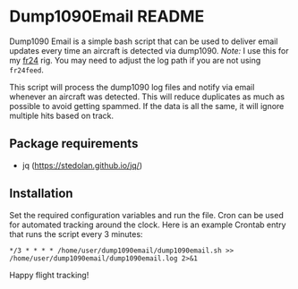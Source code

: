 Dump1090Email README
===

Dump1090 Email is a simple bash script that can be used to deliver email updates every time an aircraft is detected via dump1090. *Note:* I use this for my [fr24](https://www.flightradar24.com) rig. You may need to adjust the log path if you are not using `fr24feed`.

This script will process the dump1090 log files and notify via email whenever an aircraft was detected. This will reduce duplicates as much as possible to avoid getting spammed. If the data is all the same, it will ignore multiple hits based on track.

Package requirements
---
* jq (https://stedolan.github.io/jq/)

Installation
---
Set the required configuration variables and run the file. Cron can be used for automated tracking around the clock. Here is an example Crontab entry that runs the script every 3 minutes:

```
*/3 * * * * /home/user/dump1090email/dump1090email.sh >> /home/user/dump1090email/dump1090email.log 2>&1
```

Happy flight tracking!
